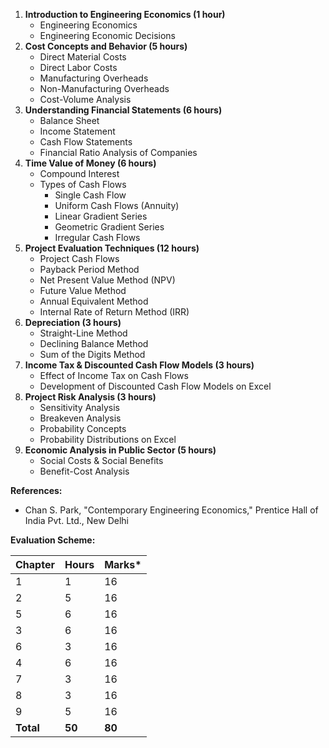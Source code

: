 1. **Introduction to Engineering Economics (1 hour)**
    * Engineering Economics
    * Engineering Economic Decisions
2. **Cost Concepts and Behavior (5 hours)**
    * Direct Material Costs
    * Direct Labor Costs
    * Manufacturing Overheads
    * Non-Manufacturing Overheads
    * Cost-Volume Analysis
3. **Understanding Financial Statements (6 hours)**
    * Balance Sheet
    * Income Statement
    * Cash Flow Statements
    * Financial Ratio Analysis of Companies
4. **Time Value of Money (6 hours)**
    * Compound Interest
    * Types of Cash Flows
        * Single Cash Flow
        * Uniform Cash Flows (Annuity)
        * Linear Gradient Series
        * Geometric Gradient Series
        * Irregular Cash Flows
5. **Project Evaluation Techniques (12 hours)**
    * Project Cash Flows
    * Payback Period Method
    * Net Present Value Method (NPV)
    * Future Value Method
    * Annual Equivalent Method
    * Internal Rate of Return Method (IRR)
6. **Depreciation (3 hours)**
    * Straight-Line Method
    * Declining Balance Method
    * Sum of the Digits Method
7. **Income Tax & Discounted Cash Flow Models (3 hours)**
    * Effect of Income Tax on Cash Flows
    * Development of Discounted Cash Flow Models on Excel
8. **Project Risk Analysis (3 hours)**
    * Sensitivity Analysis
    * Breakeven Analysis
    * Probability Concepts
    * Probability Distributions on Excel
9. **Economic Analysis in Public Sector (5 hours)**
    * Social Costs & Social Benefits
    * Benefit-Cost Analysis

**References:**

* Chan S. Park, "Contemporary Engineering Economics," Prentice Hall of India Pvt. Ltd., New Delhi

**Evaluation Scheme:**

| Chapter   | Hours  | Marks* |
| --------- | ------ | ------ |
| 1         | 1      | 16     |
| 2         | 5      | 16     |
| 5         | 6      | 16     |
| 3         | 6      | 16     |
| 6         | 3      | 16     |
| 4         | 6      | 16     |
| 7         | 3      | 16     |
| 8         | 3      | 16     |
| 9         | 5      | 16     |
| **Total** | **50** | **80** |

